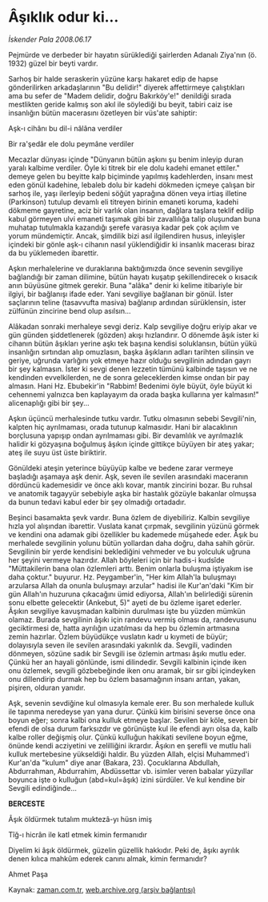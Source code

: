 # Âşıklık odur ki...

*İskender Pala 2008.06.17*

<tr><td class="metin" colspan="2" style="padding-top: 20px; padding-left: 5px; padding-right: 10px;">Pejmürde ve derbeder bir hayatın sürüklediği şairlerden Adanalı Ziya'nın (ö. 1932) güzel bir beyti vardır.</td></tr><tr><td class="metin" colspan="2" style="padding-top: 20px; padding-left: 5px; padding-right: 10px;"><p> Sarhoş bir halde seraskerin yüzüne karşı hakaret edip de hapse gönderilirken arkadaşlarının "Bu delidir!" diyerek affettirmeye çalıştıkları ama bu sefer de "Madem delidir, doğru Bakırköy'e!" denildiği sırada mestlikten geride kalmış son akıl ile söylediği bu beyit, tabiri caiz ise insanlığın bütün macerasını özetleyen bir vüs'ate sahiptir: 
<p>Aşk-ı cihânı bu dil-i nâlâna verdiler
<p>Bir ra'şedâr ele dolu peymâne verdiler 
<p>Mecazlar dünyası içinde "Dünyanın bütün aşkını şu benim inleyip duran yaralı kalbime verdiler. Öyle ki titrek bir ele dolu kadehi emanet ettiler." demeye gelen bu beyitte kalp biçiminde yapılmış kadehlerden, insanı mest eden gönül kadehine, lebaleb dolu bir kadehi dökmeden içmeye çalışan bir sarhoş ile, yaşı ilerleyip bedeni söğüt yaprağına dönen veya irtiaş illetine (Parkinson) tutulup devamlı eli titreyen birinin emaneti koruma, kadehi dökmeme gayretine, aciz bir varlık olan insanın, dağlara taşlara teklif edilip kabul görmeyen ulvi emaneti taşımak gibi bir zavallılığa talip oluşundan buna muhatap tutulmakla kazandığı şerefe varasıya kadar pek çok açılım ve yorum mündemiçtir. Ancak, şimdilik bizi asıl ilgilendiren husus, inleyişler içindeki bir gönle aşk-ı cihanın nasıl yüklendiğidir ki insanlık macerası biraz da bu yüklemeden ibarettir. 
<p>Aşkın merhalelerine ve duraklarına baktığımızda önce sevenin sevgiliye bağlandığı bir zaman dilimine, bütün hayatı kuşatıp şekillendirecek o kısacık anın büyüsüne gitmek gerekir. Buna "alâka" denir ki kelime itibariyle bir ilgiyi, bir bağlanışı ifade eder. Yani sevgiliye bağlanan bir gönül. İster saçlarının teline (tasavvufta masiva) bağlanıp ardından sürüklensin, ister zülfünün zincirine bend olup asılsın...
<p>Alâkadan sonraki merhaleye sevgi deriz. Kalp sevgiliye doğru eriyip akar ve gün günden şiddetlenerek (gözden) akışı hızlandırır. O dönemde âşık ister ki cihanın bütün âşıkları yerine aşkı tek başına kendisi soluklansın, bütün yükü insanlığın sırtından alıp omuzlasın, başka âşıkların adları tarihten silinsin ve geriye, uğrunda varlığını yok etmeye hazır olduğu sevgilinin adından gayrı bir şey kalmasın. İster ki sevgi denen lezzetin tümünü kalbinde taşısın ve ne kendinden evvelkilerden, ne de sonra geleceklerden kimse ondan bir pay almasın. Hani Hz. Ebubekir'in "Rabbim! Bedenimi öyle büyüt, öyle büyüt ki cehennemi yalnızca ben kaplayayım da orada başka kullarına yer kalmasın!" alicenaplığı gibi bir şey...
<p>Aşkın üçüncü merhalesinde tutku vardır. Tutku olmasının sebebi Sevgili'nin, kalpten hiç ayrılmaması, orada tutunup kalmasıdır. Hani bir alacaklının borçlusuna yapışıp ondan ayrılmaması gibi. Bir devamlılık ve ayrılmazlık halidir ki gözyaşına boğulmuş âşıkın içinde gittikçe büyüyen bir ateş yakar; ateş ile suyu üst üste biriktirir.
<p>Gönüldeki ateşin yeterince büyüyüp kalbe ve bedene zarar vermeye başladığı aşamaya aşk denir. Aşk, seven ile sevilen arasındaki maceranın dördüncü kademesidir ve önce aklı kovar, mantık zincirini bozar. Bu ruhsal ve anatomik tagayyür sebebiyle aşka bir hastalık gözüyle bakanlar olmuşsa da bunun tedavi kabul eder bir şey olmadığı ortadadır. 
<p>Beşinci basamakta şevk vardır. Buna özlem de diyebiliriz. Kalbin sevgiliye hızla yol alışından ibarettir. Vuslata kanat çırpmak, sevgilinin yüzünü görmek ve kendini ona adamak gibi özellikler bu kademede müşahede eder. Âşık bu merhalede sevgilinin yolunu bütün yollardan daha doğru, daha sahih görür. Sevgilinin bir yerde kendisini beklediğini vehmeder ve bu yolculuk uğruna her şeyini vermeye hazırdır. Allah böyleleri için bir hadis-i kudsîde "Müttakilerin bana olan özlemleri arttı. Benim onlarla buluşma iştiyakım ise daha çoktur." buyurur. Hz. Peygamber'in, "Her kim Allah'la buluşmayı arzularsa Allah da onunla buluşmayı arzular" hadisi ile Kur'an'daki "Kim bir gün Allah'ın huzuruna çıkacağını ümid ediyorsa, Allah'ın belirlediği sürenin sonu elbette gelecektir (Ankebut, 5)" ayeti de bu özleme işaret ederler. Âşıkın sevgiliye kavuşmadan kalbinin durulması işte bu yüzden mümkün olamaz. Burada sevgilinin âşıkı için randevu vermiş olması da, randevusunu geciktirmesi de, hatta ayrılığın uzatılması da hep bu özlemin artmasına zemin hazırlar. Özlem büyüdükçe vuslatın kadr u kıymeti de büyür; dolayısıyla seven ile sevilen arasındaki yakınlık da. Sevgili, vadinden dönmeyen, sözüne sadık bir Sevgili ise özlemin artması âşıkı mutlu eder. Çünkü her an hayali gönlünde, ismi dilindedir. Sevgili kalbinin içinde iken onu özlemek, sevgili gözbebeğinde iken onu aramak, bir sır gibi içindeyken onu dillendirip durmak hep bu özlem basamağının insanı arıtan, yakan, pişiren, olduran yanıdır.
<p>Aşk, sevenin sevdiğine kul olmasıyla kemale erer. Bu son merhalede kulluk ile tapınma neredeyse yan yana durur. Çünkü kim birisini severse önce ona boyun eğer; sonra kalbi ona kulluk etmeye başlar. Sevilen bir köle, seven bir efendi de olsa durum farksızdır ve görünüşte kul ile efendi ayrı olsa da, kalb kalbe roller değişmiş olur. Çünkü kulluğun hakikati sevilene boyun eğme, önünde kendi acziyetini ve zelilliğini ikrardır. Âşıkın en şerefli ve mutlu hali kulluk mertebesine yükseldiği haldir. Bu yüzden Allah, elçisi Muhammed'i Kur'an'da "kulum" diye anar (Bakara, 23). Çocuklarına Abdullah, Abdurrahman, Abdurrahim, Abdüssettar vb. isimler veren babalar yüzyıllar boyunca işte o kulluğun (abd=kul=âşık) izini sürdüler. Ve kul kendine bir Sevgili edindiğinde...
<p><b>BERCESTE</b>
<p>Âşık öldürmek tutalım muktezâ-yı hüsn imiş
<p>Tîğ-ı hicrân ile katl etmek kimin fermanıdır
<p>Diyelim ki âşık öldürmek, güzelin güzellik hakkıdır. Peki de, âşıkı ayrılık denen kılıca mahkûm ederek canını almak, kimin fermanıdır? 
<p>Ahmet Paşa<br/></p></p></p></p></p></p></p></p></p></p></p></p></p></p></p></td></tr>

Kaynak: [zaman.com.tr](http://zaman.com.tr/yazar.do?yazino=703065), [web.archive.org (arşiv bağlantısı)](http://web.archive.org/web/20080804211724/http://www.zaman.com.tr:80/yazar.do?yazino=703065)
